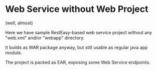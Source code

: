 # Web Service without Web Project
(well, almost)

Here we have sample RestEasy-based web service project without any "web.xml" and/or "webapp" directory.

It builds as WAR package anyway, but still usable as regular java app module.

The project is packed as EAR, exposing some Web Service endpoints.
